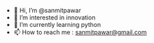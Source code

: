 - 👋 Hi, I’m @sanmitpawar
- 👀 I’m interested in innovation
- 🌱 I’m currently learning python
- 📫 How to reach me : sanmitpawar@gmail.com
